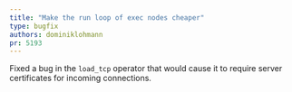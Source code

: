 ```yaml
---
title: "Make the run loop of exec nodes cheaper"
type: bugfix
authors: dominiklohmann
pr: 5193
---
```


Fixed a bug in the `load_tcp` operator that would
cause it to require server certificates for incoming
connections.
